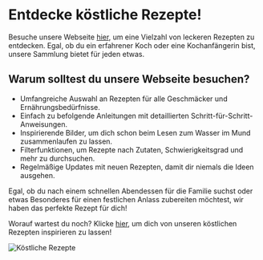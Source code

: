 # Entdecke köstliche Rezepte!

Besuche unsere Webseite [hier](http://127.0.0.1:5500/docs/index.html), um eine Vielzahl von leckeren Rezepten zu entdecken. Egal, ob du ein erfahrener Koch oder eine Kochanfängerin bist, unsere Sammlung bietet für jeden etwas.

## Warum solltest du unsere Webseite besuchen?

- Umfangreiche Auswahl an Rezepten für alle Geschmäcker und Ernährungsbedürfnisse.
- Einfach zu befolgende Anleitungen mit detaillierten Schritt-für-Schritt-Anweisungen.
- Inspirierende Bilder, um dich schon beim Lesen zum Wasser im Mund zusammenlaufen zu lassen.
- Filterfunktionen, um Rezepte nach Zutaten, Schwierigkeitsgrad und mehr zu durchsuchen.
- Regelmäßige Updates mit neuen Rezepten, damit dir niemals die Ideen ausgehen.

Egal, ob du nach einem schnellen Abendessen für die Familie suchst oder etwas Besonderes für einen festlichen Anlass zubereiten möchtest, wir haben das perfekte Rezept für dich!

Worauf wartest du noch? Klicke [hier](http://127.0.0.1:5500/docs/index.html), um dich von unseren köstlichen Rezepten inspirieren zu lassen!

![Köstliche Rezepte]([https://example.com/images/recipe.jpg](https://cdn-icons-png.flaticon.com/512/3565/3565418.png))
